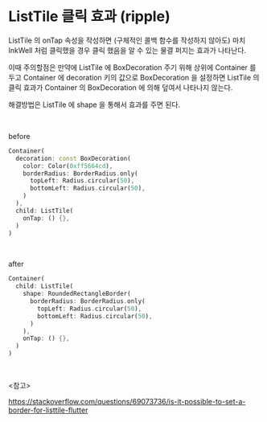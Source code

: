 # ListTile 클릭 효과 (ripple)

ListTile 의 onTap 속성을 작성하면 (구체적인 콜백 함수를 작성하지 않아도) 마치 InkWell 처럼 클릭했을 경우 클릭 했음을 알 수 있는 물결 퍼지는 효과가 나타난다.

이때 주의할점은 만약에 ListTile 에 BoxDecoration 주기 위해 상위에 Container 를 두고 Container 에 decoration 키의 값으로 BoxDecoration 을 설정하면 ListTile 의 클릭 효과가 Container 의 BoxDecoration 에 의해 덮여서 나타나지 않는다.

해결방법은 ListTile 에 shape 을 통해서 효과를 주면 된다.

<br>

before

```dart
Container(
  decoration: const BoxDecoration(
    color: Color(0xff5664cd),
    borderRadius: BorderRadius.only(
      topLeft: Radius.circular(50),
      bottomLeft: Radius.circular(50),
    )
  ),
  child: ListTile(
  	onTap: () {},
  )
)
```

<br>

after

```dart
Container(
  child: ListTile(
  	shape: RoundedRectangleBorder(
      borderRadius: BorderRadius.only(
      	topLeft: Radius.circular(50),
        bottomLeft: Radius.circular(50),
      )
    ),
    onTap: () {},
  )
)
```

<br>

<참고>

https://stackoverflow.com/questions/69073736/is-it-possible-to-set-a-border-for-listtile-flutter

